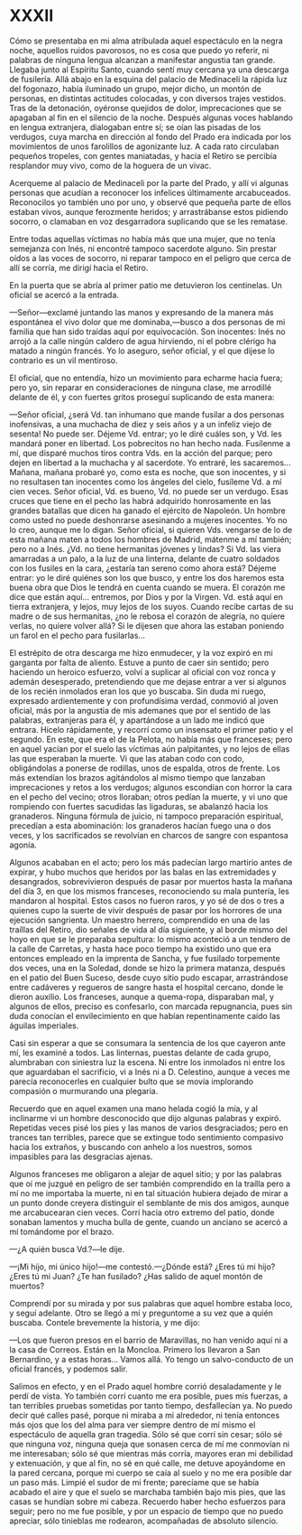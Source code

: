 # XXXII

Cómo se presentaba en mi alma atribulada aquel espectáculo en la negra noche,
aquellos ruidos pavorosos, no es cosa que puedo yo referir, ni palabras de
ninguna lengua alcanzan a manifestar angustia tan grande. Llegaba junto al
Espíritu Santo, cuando sentí muy cercana ya una descarga de fusilería. Allá
abajo en la esquina del palacio de Medinaceli la rápida luz del fogonazo, había
iluminado un grupo, mejor dicho, un montón de personas, en distintas actitudes
colocadas, y con diversos trajes vestidos. Tras de la detonación, oyéronse
quejidos de dolor, imprecaciones que se apagaban al fin en el silencio de la
noche. Después algunas voces hablando en lengua extranjera, dialogaban entre
sí; se oían las pisadas de los verdugos, cuya marcha en dirección al fondo del
Prado era indicada por los movimientos de unos farolillos de agonizante luz.
A cada rato circulaban pequeños tropeles, con gentes maniatadas, y hacia el
Retiro se percibía resplandor muy vivo, como de la hoguera de un vivac.

Acerqueme al palacio de Medinaceli por la parte del Prado, y allí vi algunas
personas que acudían a reconocer los infelices últimamente arcabuceados.
Reconocilos yo también uno por uno, y observé que pequeña parte de ellos
estaban vivos, aunque ferozmente heridos; y arrastrábanse estos pidiendo
socorro, o clamaban en voz desgarradora suplicando que se les rematase. 

Entre todas aquellas víctimas no había más que una mujer, que no tenía
semejanza con Inés, ni encontré tampoco sacerdote alguno. Sin prestar oídos
a las voces de socorro, ni reparar tampoco en el peligro que cerca de allí se
corría, me dirigí hacia el Retiro.

En la puerta que se abría al primer patio me detuvieron los centinelas. Un
oficial se acercó a la entrada.

—Señor—exclamé juntando las manos y expresando de la manera más espontánea el
vivo dolor que me dominaba,—busco a dos personas de mi familia que han sido
traídas aquí por equivocación. Son inocentes: Inés no arrojó a la calle ningún
caldero de agua hirviendo, ni el pobre clérigo ha matado a ningún francés. Yo
lo aseguro, señor oficial, y el que dijese lo contrario es un vil mentiroso.

El oficial, que no entendía, hizo un movimiento para echarme hacia fuera; pero
yo, sin reparar en consideraciones de ninguna clase, me arrodillé delante de
él, y con fuertes gritos proseguí suplicando de esta manera:

—Señor oficial, ¿será Vd. tan inhumano que mande fusilar a dos personas
inofensivas, a una muchacha de diez y seis años y a un infeliz viejo de
sesenta! No puede ser. Déjeme Vd. entrar; yo le diré cuáles son, y Vd. les
mandará poner en libertad. Los pobrecitos no han hecho nada. Fusílenme a mí,
que disparé muchos tiros contra Vds. en la acción del parque; pero dejen en
libertad a la muchacha y al sacerdote. Yo entraré, les sacaremos... Mañana,
mañana probaré yo, como esta es noche, que son inocentes, y si no resultasen
tan inocentes como los ángeles del cielo, fusíleme Vd. a mí cien veces. Señor
oficial, Vd. es bueno, Vd. no puede ser un verdugo. Esas cruces que tiene en el
pecho las habrá adquirido honrosamente en las grandes batallas que dicen ha
ganado el ejército de Napoleón. Un hombre como usted no puede deshonrarse
asesinando a mujeres inocentes. Yo no lo creo, aunque me lo digan. Señor
oficial, si quieren Vds. vengarse de lo de esta mañana maten a todos los
hombres de Madrid, mátenme a mí también; pero no a Inés. ¿Vd. no tiene
hermanitas jóvenes y lindas? Si Vd. las viera amarradas a un palo, a la luz de
una linterna, delante de cuatro soldados con los fusiles en la cara, ¿estaría
tan sereno como ahora está? Déjeme entrar: yo le diré quiénes son los que
busco, y entre los dos haremos esta buena obra que Dios le tendrá en cuenta
cuando se muera. El corazón me dice que están aquí... entremos, por Dios y por
la Virgen. Vd. está aquí en tierra extranjera, y lejos, muy lejos de los suyos.
Cuando recibe cartas de su madre o de sus hermanitas, ¿no le rebosa el corazón
de alegría, no quiere verlas, no quiere volver allá? Si le dijesen que ahora
las estaban poniendo un farol en el pecho para fusilarlas...

El estrépito de otra descarga me hizo enmudecer, y la voz expiró en mi garganta
por falta de aliento. Estuve a punto de caer sin sentido; pero haciendo un
heroico esfuerzo, volví a suplicar al oficial con voz ronca y ademán
desesperado, pretendiendo que me dejase entrar a ver si algunos de los recién
inmolados eran los que yo buscaba. Sin duda mi ruego, expresado ardientemente
y con profundísima verdad, conmovió al joven oficial, más por la angustia de
mis ademanes que por el sentido de las palabras, extranjeras para él,
y apartándose a un lado me indicó que entrara. Hícelo rápidamente, y recorrí
como un insensato el primer patio y el segundo. En este, que era el de la
Pelota, no había más que franceses; pero en aquel yacían por el suelo las
víctimas aún palpitantes, y no lejos de ellas las que esperaban la muerte. Vi
que las ataban codo con codo, obligándolas a ponerse de rodillas, unos de
espalda, otros de frente. Los más extendían los brazos agitándolos al mismo
tiempo que lanzaban imprecaciones y retos a los verdugos; algunos escondían con
horror la cara en el pecho del vecino; otros lloraban; otros pedían la muerte,
y vi uno que rompiendo con fuertes sacudidas las ligaduras, se abalanzó hacia
los granaderos. Ninguna fórmula de juicio, ni tampoco preparación espiritual,
precedían a esta abominación: los granaderos hacían fuego una o dos veces,
y los sacrificados se revolvían en charcos de sangre con espantosa agonía.

Algunos acababan en el acto; pero los más padecían largo martirio antes de
expirar, y hubo muchos que heridos por las balas en las extremidades
y desangrados, sobrevivieron después de pasar por muertos hasta la mañana del
día 3, en que los mismos franceses, reconociendo su mala puntería, les mandaron
al hospital. Estos casos no fueron raros, y yo sé de dos o tres a quienes cupo
la suerte de vivir después de pasar por los horrores de una ejecución
sangrienta. Un maestro herrero, comprendido en una de las traíllas del Retiro,
dio señales de vida al día siguiente, y al borde mismo del hoyo en que se le
preparaba sepultura: lo mismo aconteció a un tendero de la calle de Carretas,
y hasta hace poco tiempo ha existido uno que era entonces empleado en la
imprenta de Sancha, y fue fusilado torpemente dos veces, una en la Soledad,
donde se hizo la primera matanza, después en el patio del Buen Suceso, desde
cuyo sitio pudo escapar, arrastrándose entre cadáveres y regueros de sangre
hasta el hospital cercano, donde le dieron auxilio. Los franceses, aunque
a quema-ropa, disparaban mal, y algunos de ellos, preciso es confesarlo, con
marcada repugnancia, pues sin duda conocían el envilecimiento en que habían
repentinamente caído las águilas imperiales.

Casi sin esperar a que se consumara la sentencia de los que cayeron ante mí,
les examiné a todos. Las linternas, puestas delante de cada grupo, alumbraban
con siniestra luz la escena. Ni entre los inmolados ni entre los que aguardaban
el sacrificio, vi a Inés ni a D. Celestino, aunque a veces me parecía
reconocerles en cualquier bulto que se movía implorando compasión o murmurando
una plegaria.

Recuerdo que en aquel examen una mano helada cogió la mía, y al inclinarme vi
un hombre desconocido que dijo algunas palabras y expiró. Repetidas veces pisé
los pies y las manos de varios desgraciados; pero en trances tan terribles,
parece que se extingue todo sentimiento compasivo hacia los extraños,
y buscando con anhelo a los nuestros, somos impasibles para las desgracias
ajenas.

Algunos franceses me obligaron a alejar de aquel sitio; y por las palabras que
oí me juzgué en peligro de ser también comprendido en la traílla pero a mí no
me importaba la muerte, ni en tal situación hubiera dejado de mirar a un punto
donde creyera distinguir el semblante de mis dos amigos, aunque me arcabucearan
cien veces. Corrí hacia otro extremo del patio, donde sonaban lamentos y mucha
bulla de gente, cuando un anciano se acercó a mí tomándome por el brazo.  

—¿A quién busca Vd.?—le dije.

—¡Mi hijo, mi único hijo!—me contestó.—¿Dónde está? ¿Eres tú mi hijo? ¿Eres
tú mi Juan? ¿Te han fusilado? ¿Has salido de aquel montón de muertos?

Comprendí por su mirada y por sus palabras que aquel hombre estaba loco,
y seguí adelante. Otro se llegó a mí y preguntome a su vez que a quién buscaba.
Contele brevemente la historia, y me dijo:

—Los que fueron presos en el barrio de Maravillas, no han venido aquí ni a la
casa de Correos. Están en la Moncloa. Primero los llevaron a San Bernardino,
y a estas horas... Vamos allá. Yo tengo un salvo-conducto de un oficial
francés, y podemos salir.

Salimos en efecto, y en el Prado aquel hombre corrió desaladamente y le perdí
de vista. Yo también corrí cuanto me era posible, pues mis fuerzas, a tan
terribles pruebas sometidas por tanto tiempo, desfallecían ya. No puedo decir
qué calles pasé, porque ni miraba a mi alrededor, ni tenía entonces más ojos
que los del alma para ver siempre dentro de mí mismo el espectáculo de aquella
gran tragedia. Sólo sé que corrí sin cesar; sólo sé que ninguna voz, ninguna
queja que sonasen cerca de mí me conmovían ni me interesaban; sólo sé que
mientras más corría, mayores eran mi debilidad y extenuación, y que al fin, no
sé en qué calle, me detuve apoyándome en la pared cercana, porque mi cuerpo se
caía al suelo y no me era posible dar un paso más. Limpié el sudor de mi
frente; parecíame que se había acabado el aire y que el suelo se marchaba
también bajo mis pies, que las casas se hundían sobre mi cabeza. Recuerdo haber
hecho esfuerzos para seguir; pero no me fue posible, y por un espacio de tiempo
que no puedo apreciar, sólo tinieblas me rodearon, acompañadas de absoluto
silencio.

